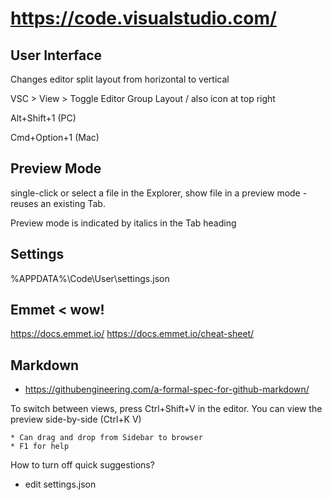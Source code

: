 

# https://code.visualstudio.com/

## User Interface

Changes editor split layout from horizontal to vertical

VSC > View > Toggle Editor Group Layout / also icon at top right

Alt+Shift+1 (PC)

Cmd+Option+1 (Mac)


## Preview Mode

single-click or select a file in the Explorer, show file in a preview mode - reuses an existing Tab.

Preview mode is indicated by italics in the Tab heading

## Settings

%APPDATA%\Code\User\settings.json

## Emmet < wow!

https://docs.emmet.io/
https://docs.emmet.io/cheat-sheet/

## Markdown

* https://githubengineering.com/a-formal-spec-for-github-markdown/

To switch between views, press Ctrl+Shift+V in the editor. You can view the preview side-by-side (Ctrl+K V)


    * Can drag and drop from Sidebar to browser
    * F1 for help

How to turn off quick suggestions?
* edit settings.json


